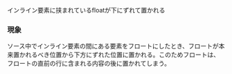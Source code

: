 インライン要素に挟まれているfloatが下にずれて置かれる

### 現象

ソース中でインライン要素の間にある要素をフロートにしたとき、フロートが本来置かれるべき位置から下方にずれた位置に置かれる。このためフロートは、フロートの直前の行に含まれる内容の後に置かれてしまう。
